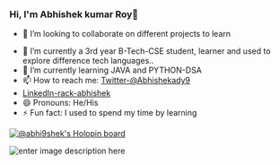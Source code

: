 ### Hi, I'm Abhishek kumar Roy👋


- 👯 I’m looking to collaborate on different projects to learn 
<!--
- 🤔 I’m looking for help with ...
- 💬 Ask me about ...
-->
- 🔭 I’m currently a 3rd year B-Tech-CSE student, learner and used to explore difference tech languages..
- 🌱 I’m currently learning JAVA and PYTHON-DSA
- 📫 How to reach me: [Twitter-@Abhishekady9](https://twitter.com/abhishekady9)
- [LinkedIn-rack-abhishek](https://www.linkedin.com/in/rack-abhishek)
- 😄 Pronouns: He/His
- ⚡ Fun fact: I used to spend my time by learning 


[![@abhi9shek's Holopin board](https://holopin.me/abhi9shek)](https://holopin.io/@abhi9shek)

![enter image description here](https://github-readme-stats.vercel.app/api?username=Adi-Abhishek&&theme=dark&show_icons=true)
